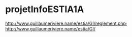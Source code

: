 # projetInfoESTIA1A
http://www.guillaumeriviere.name/estia/GI/reglement.php;
http://www.guillaumeriviere.name/estia/GI/
